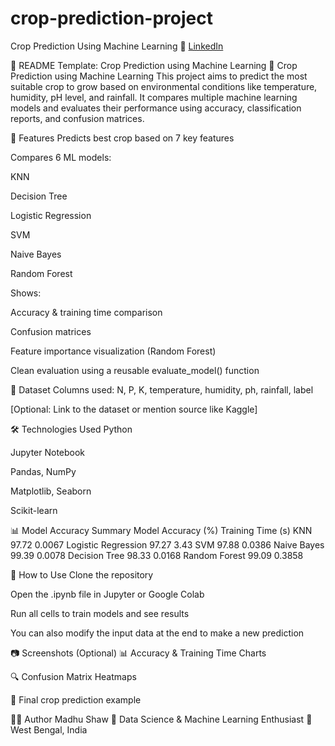 # crop-prediction-project
Crop Prediction Using Machine Learning
🔗 [LinkedIn](https://www.linkedin.com/in/madhushaw)


📘 README Template: Crop Prediction using Machine Learning
🌱 Crop Prediction using Machine Learning
This project aims to predict the most suitable crop to grow based on environmental conditions like temperature, humidity, pH level, and rainfall. It compares multiple machine learning models and evaluates their performance using accuracy, classification reports, and confusion matrices.

📌 Features
Predicts best crop based on 7 key features

Compares 6 ML models:

KNN

Decision Tree

Logistic Regression

SVM

Naive Bayes

Random Forest

Shows:

Accuracy & training time comparison

Confusion matrices

Feature importance visualization (Random Forest)

Clean evaluation using a reusable evaluate_model() function

📂 Dataset
Columns used: N, P, K, temperature, humidity, ph, rainfall, label

[Optional: Link to the dataset or mention source like Kaggle]

🛠️ Technologies Used
Python

Jupyter Notebook

Pandas, NumPy

Matplotlib, Seaborn

Scikit-learn

📊 Model Accuracy Summary
Model	Accuracy (%)	Training Time (s)
KNN	97.72	0.0067
Logistic Regression	97.27	3.43
SVM	97.88	0.0386
Naive Bayes	99.39	0.0078
Decision Tree	98.33	0.0168
Random Forest	99.09	0.3858

📌 How to Use
Clone the repository

Open the .ipynb file in Jupyter or Google Colab

Run all cells to train models and see results

You can also modify the input data at the end to make a new prediction

📷 Screenshots (Optional)
📊 Accuracy & Training Time Charts

🔍 Confusion Matrix Heatmaps

🌾 Final crop prediction example

🙋‍♀️ Author
Madhu Shaw
💼 Data Science & Machine Learning Enthusiast
📍 West Bengal, India



